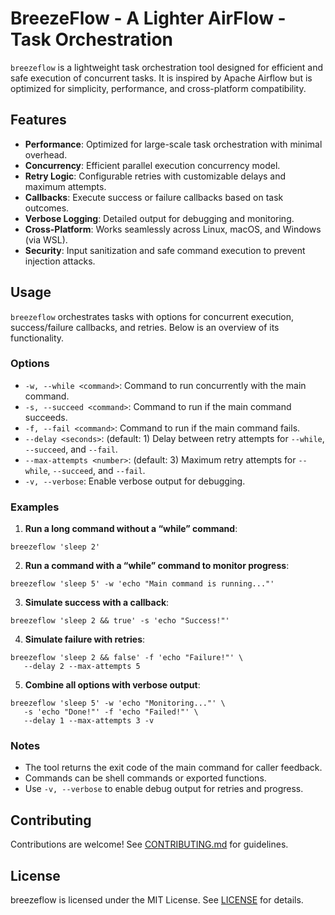 # BreezeFlow - A Lighter AirFlow - Task Orchestration

`breezeflow` is a lightweight task orchestration tool designed for efficient and safe
execution of concurrent tasks. It is inspired by Apache Airflow but is optimized for
simplicity, performance, and cross-platform compatibility.

## Features

- **Performance**: Optimized for large-scale task orchestration with minimal overhead.
- **Concurrency**: Efficient parallel execution concurrency model.
- **Retry Logic**: Configurable retries with customizable delays and maximum attempts.
- **Callbacks**: Execute success or failure callbacks based on task outcomes.
- **Verbose Logging**: Detailed output for debugging and monitoring.
- **Cross-Platform**: Works seamlessly across Linux, macOS, and Windows (via WSL).
- **Security**: Input sanitization and safe command execution to prevent injection
  attacks.

## Usage

`breezeflow` orchestrates tasks with options for concurrent execution, success/failure
callbacks, and retries. Below is an overview of its functionality.

### Options

- `-w, --while <command>`: Command to run concurrently with the main command.
- `-s, --succeed <command>`: Command to run if the main command succeeds.
- `-f, --fail <command>`: Command to run if the main command fails.
- `--delay <seconds>`: (default: 1) Delay between retry attempts for `--while`,
  `--succeed`, and `--fail`.
- `--max-attempts <number>`: (default: 3) Maximum retry attempts for `--while`,
  `--succeed`, and `--fail`.
- `-v, --verbose`: Enable verbose output for debugging.

### Examples

1. **Run a long command without a “while” command**:

```{bash}
breezeflow 'sleep 2'
```

2. **Run a command with a “while” command to monitor progress**:

```{bash}
breezeflow 'sleep 5' -w 'echo "Main command is running..."'
```

3. **Simulate success with a callback**:

```{bash}
breezeflow 'sleep 2 && true' -s 'echo "Success!"'
```

4. **Simulate failure with retries**:

```{bash}
breezeflow 'sleep 2 && false' -f 'echo "Failure!"' \
   --delay 2 --max-attempts 5
```

5. **Combine all options with verbose output**:

```{bash}
breezeflow 'sleep 5' -w 'echo "Monitoring..."' \
   -s 'echo "Done!"' -f 'echo "Failed!"' \
   --delay 1 --max-attempts 3 -v
```

### Notes

- The tool returns the exit code of the main command for caller feedback.
- Commands can be shell commands or exported functions.
- Use `-v, --verbose` to enable debug output for retries and progress.

<!-- ## Why Gleam? -->

<!-- The choice of Gleam brings several advantages: -->

<!-- - **Performance**: Gleam’s lightweight runtime ensures efficient task execution. -->
<!-- - **Safety**: Gleam’s strong type system and immutability prevent runtime errors. -->
<!-- - **Concurrency**: Gleam’s actor-based concurrency model enables efficient parallelism. -->
<!-- - **Cross-platform**: Gleam’s portability simplifies deployment across OSes. -->
<!-- - **Extensibility**: Integration with Gleam’s ecosystem enhances functionality. -->

## Contributing

Contributions are welcome! See [CONTRIBUTING.md](CONTRIBUTING.md) for guidelines.

## License

breezeflow is licensed under the MIT License. See [LICENSE](LICENSE) for details.
